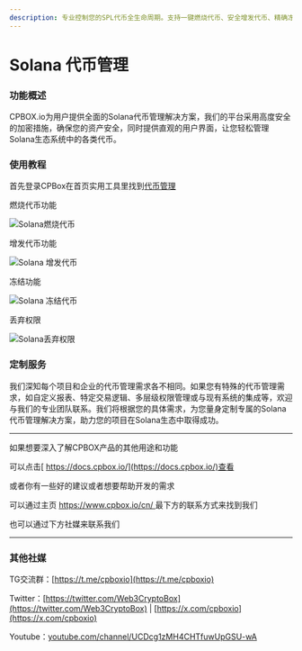```yaml
---
description: 专业控制您的SPL代币全生命周期。支持一键燃烧代币、安全增发代币、精确冻结账户和丢弃权限等高级操作
---
```


# Solana 代币管理

### 功能概述

CPBOX.io为用户提供全面的Solana代币管理解决方案，我们的平台采用高度安全的加密措施，确保您的资产安全，同时提供直观的用户界面，让您轻松管理Solana生态系统中的各类代币。

### 使用教程

首先登录CPBox在首页实用工具里找到[代币管理](https://www.cpbox.io/cn/solana/account)

燃烧代币功能

![Solana燃烧代币](https://www.cpbox.io/cpfiles/2024-06-14/d1zgyce5x0nkcaj4py.png)

增发代币功能

![Solana 增发代币](https://www.cpbox.io/cpfiles/2024-06-14/d1zhjk5tocjoggg5oa.png)

冻结功能

![Solana 冻结代币](https://www.cpbox.io/cpfiles/2024-06-14/d1zhm9i99eqgy8mlgn.png)

丢弃权限

![Solana丢弃权限](https://www.cpbox.io/cpfiles/2024-06-14/d1zhmxea8ye4srjr3x.png)

### 定制服务

我们深知每个项目和企业的代币管理需求各不相同。如果您有特殊的代币管理需求，如自定义报表、特定交易逻辑、多层级权限管理或与现有系统的集成等，欢迎与我们的专业团队联系。我们将根据您的具体需求，为您量身定制专属的Solana代币管理解决方案，助力您的项目在Solana生态中取得成功。

***

如果想要深入了解CPBOX产品的其他用途和功能

可以点击[ https://docs.cpbox.io/](https://docs.cpbox.io/)查看

或者你有一些好的建议或者想要帮助开发的需求

可以通过主页 [https://www.cpbox.io/cn/ ](https://www.cpbox.io/cn/)最下方的联系方式来找到我们

也可以通过下方社媒来联系我们

***

### 其他社媒

TG交流群：[https://t.me/cpboxio](https://t.me/cpboxio)

Twitter：[https://twitter.com/Web3CryptoBox](https://twitter.com/Web3CryptoBox) | [https://x.com/cpboxio](https://x.com/cpboxio)

Youtube：[youtube.com/channel/UCDcg1zMH4CHTfuwUpGSU-wA](solana-yi-jian-fa-bi.md)
